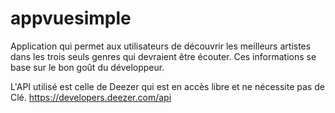 # appvuesimple

Application qui permet aux utilisateurs de découvrir les meilleurs artistes dans les trois seuls genres qui devraient être écouter.
Ces informations se base sur le bon goût du développeur.


L'API utilisé est celle de Deezer qui est en accès libre et ne nécessite pas de Clé.
https://developers.deezer.com/api
